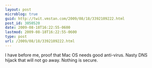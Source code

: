 ```yaml
---
layout: post
microblog: true
guid: http://twit.vmstan.com/2009/08/18/3392109222.html
post_id: 3050520
date: 2009-08-18T16:22:55-0600
lastmod: 2009-08-18T16:22:55-0600
type: post
url: /2009/08/18/3392109222.html
---
```

I have before me, proof that Mac OS needs good anti-virus. Nasty DNS hijack that will not go away. Nothing is secure.
